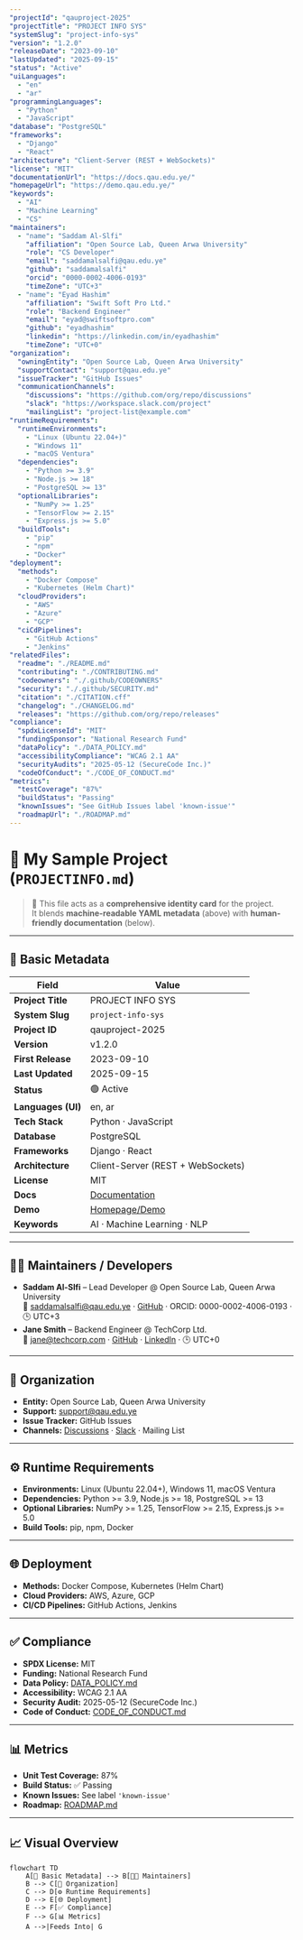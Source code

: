 ```yaml
---
"projectId": "qauproject-2025"
"projectTitle": "PROJECT INFO SYS"
"systemSlug": "project-info-sys"
"version": "1.2.0"
"releaseDate": "2023-09-10"
"lastUpdated": "2025-09-15"
"status": "Active"
"uiLanguages":
  - "en"
  - "ar"
"programmingLanguages":
  - "Python"
  - "JavaScript"
"database": "PostgreSQL"
"frameworks":
  - "Django"
  - "React"
"architecture": "Client-Server (REST + WebSockets)"
"license": "MIT"
"documentationUrl": "https://docs.qau.edu.ye/"
"homepageUrl": "https://demo.qau.edu.ye/"
"keywords":
  - "AI"
  - "Machine Learning"
  - "CS"
"maintainers":
  - "name": "Saddam Al-Slfi"
    "affiliation": "Open Source Lab, Queen Arwa University"
    "role": "CS Developer"
    "email": "saddamalsalfi@qau.edu.ye"
    "github": "saddamalsalfi"
    "orcid": "0000-0002-4006-0193"
    "timeZone": "UTC+3"
  - "name": "Eyad Hashim"
    "affiliation": "Swift Soft Pro Ltd."
    "role": "Backend Engineer"
    "email": "eyad@swiftsoftpro.com"
    "github": "eyadhashim"
    "linkedin": "https://linkedin.com/in/eyadhashim"
    "timeZone": "UTC+0"
"organization":
  "owningEntity": "Open Source Lab, Queen Arwa University"
  "supportContact": "support@qau.edu.ye"
  "issueTracker": "GitHub Issues"
  "communicationChannels":
    "discussions": "https://github.com/org/repo/discussions"
    "slack": "https://workspace.slack.com/project"
    "mailingList": "project-list@example.com"
"runtimeRequirements":
  "runtimeEnvironments":
    - "Linux (Ubuntu 22.04+)"
    - "Windows 11"
    - "macOS Ventura"
  "dependencies":
    - "Python >= 3.9"
    - "Node.js >= 18"
    - "PostgreSQL >= 13"
  "optionalLibraries":
    - "NumPy >= 1.25"
    - "TensorFlow >= 2.15"
    - "Express.js >= 5.0"
  "buildTools":
    - "pip"
    - "npm"
    - "Docker"
"deployment":
  "methods":
    - "Docker Compose"
    - "Kubernetes (Helm Chart)"
  "cloudProviders":
    - "AWS"
    - "Azure"
    - "GCP"
  "ciCdPipelines":
    - "GitHub Actions"
    - "Jenkins"
"relatedFiles":
  "readme": "./README.md"
  "contributing": "./CONTRIBUTING.md"
  "codeowners": "./.github/CODEOWNERS"
  "security": "./.github/SECURITY.md"
  "citation": "./CITATION.cff"
  "changelog": "./CHANGELOG.md"
  "releases": "https://github.com/org/repo/releases"
"compliance":
  "spdxLicenseId": "MIT"
  "fundingSponsor": "National Research Fund"
  "dataPolicy": "./DATA_POLICY.md"
  "accessibilityCompliance": "WCAG 2.1 AA"
  "securityAudits": "2025-05-12 (SecureCode Inc.)"
  "codeOfConduct": "./CODE_OF_CONDUCT.md"
"metrics":
  "testCoverage": "87%"
  "buildStatus": "Passing"
  "knownIssues": "See GitHub Issues label 'known-issue'"
  "roadmapUrl": "./ROADMAP.md"
---
```


# 📝 My Sample Project (`PROJECTINFO.md`)
> 📖 This file acts as a **comprehensive identity card** for the project.  
> It blends **machine-readable YAML metadata** (above) with **human-friendly documentation** (below).
---
## 📌 Basic Metadata
| Field | Value |
|-------|-------|
| **Project Title** | PROJECT INFO SYS |
| **System Slug** | `project-info-sys` |
| **Project ID** | qauproject-2025 |
| **Version** | v1.2.0 |
| **First Release** | 2023-09-10 |
| **Last Updated** | 2025-09-15 |
| **Status** | 🟢 Active |
| **Languages (UI)** | en, ar |
| **Tech Stack** | Python · JavaScript |
| **Database** | PostgreSQL |
| **Frameworks** | Django · React |
| **Architecture** | Client-Server (REST + WebSockets) |
| **License** | MIT |
| **Docs** | [Documentation](https://docs.qau.edu.ye/) |
| **Demo** | [Homepage/Demo](https://demo.qau.edu.ye/) |
| **Keywords** | AI · Machine Learning · NLP |
---
## 👨‍💻 Maintainers / Developers
- **Saddam Al-Slfi** – Lead Developer @ Open Source Lab, Queen Arwa University<br>  📧 saddamalsalfi@qau.edu.ye · [GitHub](https://github.com/saddamalsalfi) · ORCID: 0000-0002-4006-0193 · 🕒 UTC+3
- **Jane Smith** – Backend Engineer @ TechCorp Ltd.<br>  📧 jane@techcorp.com · [GitHub](https://github.com/janesmith) · [LinkedIn](https://linkedin.com/in/janesmith) · 🕒 UTC+0
---
## 🏢 Organization
- **Entity:** Open Source Lab, Queen Arwa University
- **Support:** support@qau.edu.ye
- **Issue Tracker:** GitHub Issues
- **Channels:** [Discussions](https://github.com/org/repo/discussions) · [Slack](https://workspace.slack.com/project) · Mailing List
---
## ⚙️ Runtime Requirements
- **Environments:** Linux (Ubuntu 22.04+), Windows 11, macOS Ventura
- **Dependencies:** Python >= 3.9, Node.js >= 18, PostgreSQL >= 13
- **Optional Libraries:** NumPy >= 1.25, TensorFlow >= 2.15, Express.js >= 5.0
- **Build Tools:** pip, npm, Docker
---
## 🌐 Deployment
- **Methods:** Docker Compose, Kubernetes (Helm Chart)
- **Cloud Providers:** AWS, Azure, GCP
- **CI/CD Pipelines:** GitHub Actions, Jenkins
---
## ✅ Compliance
- **SPDX License:** MIT
- **Funding:** National Research Fund
- **Data Policy:** [DATA_POLICY.md](./DATA_POLICY.md)
- **Accessibility:** WCAG 2.1 AA
- **Security Audit:** 2025-05-12 (SecureCode Inc.)
- **Code of Conduct:** [CODE_OF_CONDUCT.md](./CODE_OF_CONDUCT.md)
---
## 📊 Metrics
- **Unit Test Coverage:** 87%
- **Build Status:** ✅ Passing
- **Known Issues:** See label `'known-issue'`
- **Roadmap:** [ROADMAP.md](./ROADMAP.md)
---
## 📈 Visual Overview
```mermaid
flowchart TD
    A[📌 Basic Metadata] --> B[👨‍💻 Maintainers]
    B --> C[🏢 Organization]
    C --> D[⚙️ Runtime Requirements]
    D --> E[🌐 Deployment]
    E --> F[✅ Compliance]
    F --> G[📊 Metrics]
    A -->|Feeds Into| G
```